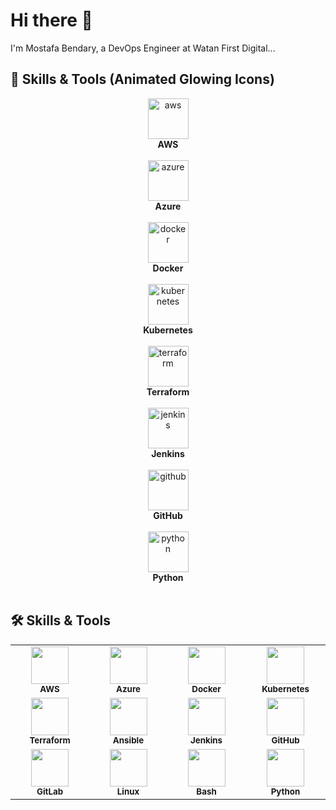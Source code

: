 # Hi there 👋
I'm Mostafa Bendary, a DevOps Engineer at Watan First Digital...

## 🚀 Skills & Tools (Animated Glowing Icons)

<div align="center">

<!-- AWS -->
<img src="https://techstack-generator.vercel.app/aws-icon.svg" alt="aws" width="65"/>
<br><b>AWS</b>
<br><br>

<!-- Azure -->
<img src="https://techstack-generator.vercel.app/azure-icon.svg" alt="azure" width="65"/>
<br><b>Azure</b>
<br><br>

<!-- Docker -->
<img src="https://techstack-generator.vercel.app/docker-icon.svg" alt="docker" width="65"/>
<br><b>Docker</b>
<br><br>

<!-- Kubernetes -->
<img src="https://techstack-generator.vercel.app/kubernetes-icon.svg" alt="kubernetes" width="65"/>
<br><b>Kubernetes</b>
<br><br>

<!-- Terraform -->
<img src="https://techstack-generator.vercel.app/terraform-icon.svg" alt="terraform" width="65"/>
<br><b>Terraform</b>
<br><br>

<!-- Jenkins -->
<img src="https://techstack-generator.vercel.app/jenkins-icon.svg" alt="jenkins" width="65"/>
<br><b>Jenkins</b>
<br><br>

<!-- GitHub -->
<img src="https://techstack-generator.vercel.app/github-icon.svg" alt="github" width="65"/>
<br><b>GitHub</b>
<br><br>

<!-- Python -->
<img src="https://techstack-generator.vercel.app/python-icon.svg" alt="python" width="65"/>
<br><b>Python</b>
<br><br>

</div>



## 🛠️ Skills & Tools

<div align="center">

<table>
  <tr>
    <td align="center" width="120">
      <img src="https://skillicons.dev/icons?i=aws" width="60" /><br><sub><b>AWS</b></sub>
    </td>
    <td align="center" width="120">
      <img src="https://skillicons.dev/icons?i=azure" width="60" /><br><sub><b>Azure</b></sub>
    </td>
    <td align="center" width="120">
      <img src="https://skillicons.dev/icons?i=docker" width="60" /><br><sub><b>Docker</b></sub>
    </td>
    <td align="center" width="120">
      <img src="https://skillicons.dev/icons?i=kubernetes" width="60" /><br><sub><b>Kubernetes</b></sub>
    </td>
  </tr>
  <tr>
    <td align="center" width="120">
      <img src="https://skillicons.dev/icons?i=terraform" width="60" /><br><sub><b>Terraform</b></sub>
    </td>
    <td align="center" width="120">
      <img src="https://skillicons.dev/icons?i=ansible" width="60" /><br><sub><b>Ansible</b></sub>
    </td>
    <td align="center" width="120">
      <img src="https://skillicons.dev/icons?i=jenkins" width="60" /><br><sub><b>Jenkins</b></sub>
    </td>
    <td align="center" width="120">
      <img src="https://skillicons.dev/icons?i=github" width="60" /><br><sub><b>GitHub</b></sub>
    </td>
  </tr>
  <tr>
    <td align="center" width="120">
      <img src="https://skillicons.dev/icons?i=gitlab" width="60" /><br><sub><b>GitLab</b></sub>
    </td>
    <td align="center" width="120">
      <img src="https://skillicons.dev/icons?i=linux" width="60" /><br><sub><b>Linux</b></sub>
    </td>
    <td align="center" width="120">
      <img src="https://skillicons.dev/icons?i=bash" width="60" /><br><sub><b>Bash</b></sub>
    </td>
    <td align="center" width="120">
      <img src="https://skillicons.dev/icons?i=python" width="60" /><br><sub><b>Python</b></sub>
    </td>
  </tr>
</table>

</div>

